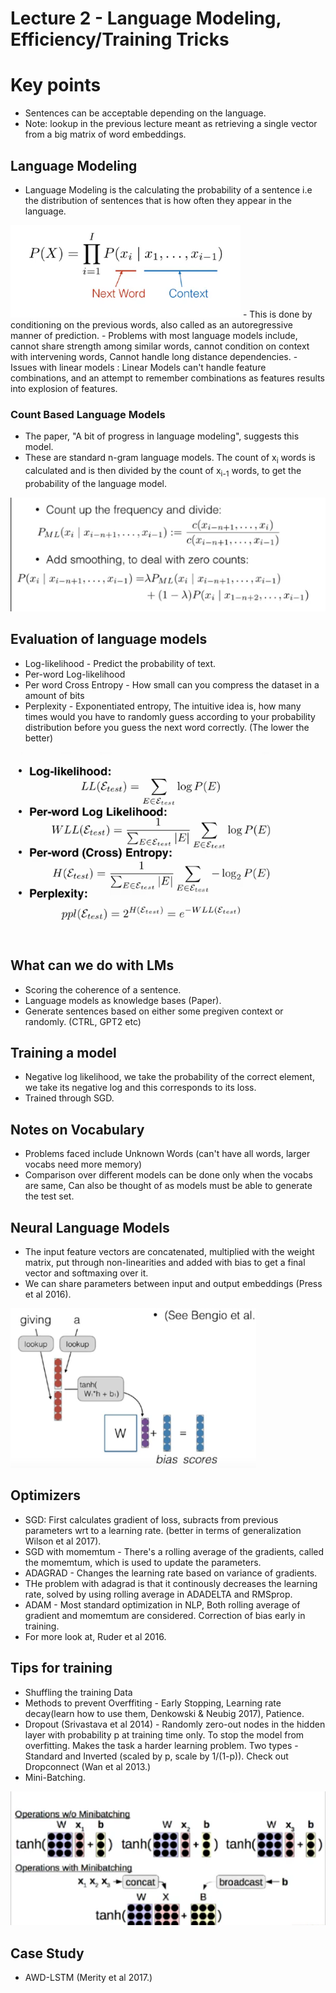 # Lecture 2 - Language Modeling, Efficiency/Training Tricks
# Key points
-  Sentences can be acceptable depending on the language.
- Note: lookup in the previous lecture meant as retrieving a single vector from a big matrix of word embeddings.

## Language Modeling
- Language Modeling is the calculating the probability of a sentence i.e the distribution of sentences that is how often they appear in the language.
<img src="./images/lecture2/LM.png">
- This is done by conditioning on the previous words, also called as an autoregressive manner of prediction.
- Problems with most language models include, cannot share strength among similar words, cannot condition on context with intervening words, Cannot handle long distance dependencies.
- Issues with linear models : Linear Models can't handle feature combinations, and an attempt to remember combinations as features results into explosion of features.

### Count Based Language Models
- The paper, "A bit of progress in language modeling", suggests this model.
- These are standard n-gram language models. The count of x<sub>i</sub> words is calculated and is then divided by the count of x<sub>i-1</sub> words, to get the probability of the language model.
<img src="./images/lecture2/CLM.png">

## Evaluation of language models
- Log-likelihood - Predict the probability of text.
- Per-word Log-likelihood
- Per word Cross Entropy - How small can you compress the dataset in a amount of bits
- Perplexity - Exponentiated entropy, The intuitive idea is, how many times would you have to randomly guess according to your probability distribution before you guess the next word correctly. (The lower the better)
<img src="./images/lecture2/lmeval.png">

## What can we do with LMs
- Scoring the coherence of a sentence.
- Language models as knowledge bases (Paper).
- Generate sentences based on either some pregiven context or randomly. (CTRL, GPT2 etc)

## Training a model
- Negative log likelihood, we take the probability of the correct element, we take its negative log and this corresponds to its loss.
- Trained through SGD.

## Notes on Vocabulary
- Problems faced include Unknown Words (can't have all words, larger vocabs need more memory)
- Comparison over different models can be done only when the vocabs are same, Can also be thought of as models must be able to generate the test set.

## Neural Language Models
- The input feature vectors are concatenated, multiplied with the weight matrix, put through non-linearities and added with bias to get a final vector and softmaxing over it.
- We can share parameters between input and output embeddings (Press et al 2016).
<img src="./images/lecture2/nlm.png">

## Optimizers
- SGD: First calculates gradient of loss, subracts from previous parameters wrt to a learning rate. (better in terms of generalization Wilson et al 2017).
- SGD with momemtum - There's a rolling average of the gradients, called the momemtum, which is used to update the parameters.
- ADAGRAD - Changes the learning rate based on variance of gradients.
- THe problem with adagrad is that it continously decreases the learning rate, solved by using rolling average in ADADELTA and RMSprop.
- ADAM - Most standard optimization in NLP, Both rolling average of gradient and momemtum are considered. Correction of bias early in training.
- For more look at, Ruder et al 2016.

## Tips for training
- Shuffling the training Data
- Methods to prevent Overffiting - Early Stopping, Learning rate decay(learn how to use them, Denkowski & Neubig 2017), Patience.
- Dropout (Srivastava et al 2014) - Randomly zero-out nodes in the hidden layer with probability p at training time only. To stop the model from overfitting. Makes the task a harder learning problem. Two types - Standard and Inverted (scaled by p, scale by 1/(1-p)). Check out Dropconnect (Wan et al 2013.)
- Mini-Batching.
<img src="./images/lecture2/minibatching.png">

## Case Study
- AWD-LSTM (Merity et al 2017.)
